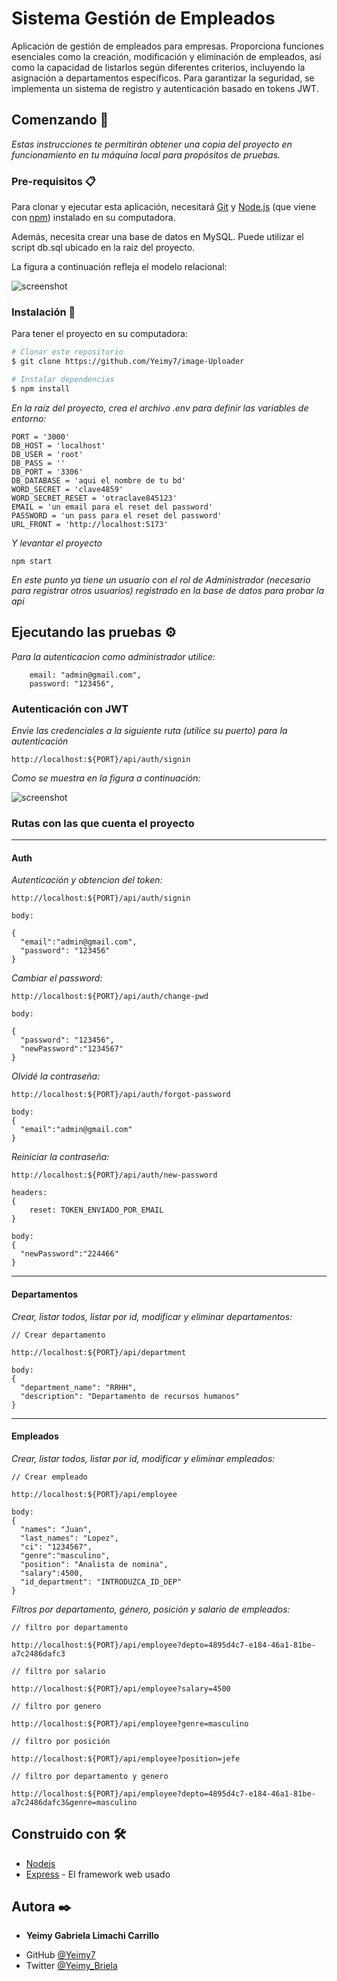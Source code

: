 # Sistema Gestión de Empleados

Aplicación de gestión de empleados para empresas. Proporciona funciones esenciales como la creación, modificación y eliminación de empleados, así como la capacidad de listarlos según diferentes criterios, incluyendo la asignación a departamentos específicos. Para garantizar la seguridad, se implementa un sistema de registro y autenticación basado en tokens JWT. 

## Comenzando 🚀

_Estas instrucciones te permitirán obtener una copia del proyecto en funcionamiento en tu máquina local para propósitos de pruebas._

### Pre-requisitos 📋

Para clonar y ejecutar esta aplicación, necesitará [Git](https://git-scm.com) y [Node.js](https://nodejs.org/en/download/) (que viene con [npm](http://npmjs.com)) instalado en su computadora.

Además, necesita crear una base de datos en MySQL. Puede utilizar el script db.sql ubicado en la raiz del proyecto.

La figura a continuación refleja el modelo relacional:

![screenshot](https://res.cloudinary.com/ddisfxkub/image/upload/v1706150632/u2nvy5zzqrxrbmg2i1jv.png)

### Instalación 🔧

Para tener el proyecto en su computadora: 

```bash
# Clonar este repositorio
$ git clone https://github.com/Yeimy7/image-Uploader

# Instalar dependencias
$ npm install

```
_En la raíz del proyecto, crea el archivo .env para definir las variables de entorno:_

```
PORT = '3000'
DB_HOST = 'localhost'
DB_USER = 'root'
DB_PASS = ''
DB_PORT = '3306'
DB_DATABASE = 'aqui el nombre de tu bd'
WORD_SECRET = 'clave4859'
WORD_SECRET_RESET = 'otraclave845123'
EMAIL = 'un email para el reset del password'
PASSWORD = 'un pass para el reset del password'
URL_FRONT = 'http://localhost:5173'
```

_Y levantar el proyecto_

```
npm start
```

_En este punto ya tiene un usuario con el rol de Administrador (necesario para registrar otros usuarios) registrado en la base de datos para probar la api_


## Ejecutando las pruebas ⚙️

_Para la autenticacion como administrador utilice:_

```
    email: "admin@gmail.com",
    password: "123456",
```
### Autenticación con JWT 

_Envie las credenciales a la siguiente ruta (utilice su puerto) para la autenticación_

```
http://localhost:${PORT}/api/auth/signin
```
_Como se muestra en la figura a continuación:_

![screenshot](https://res.cloudinary.com/ddisfxkub/image/upload/v1706151538/atjpjmto0lkpcqgahqo2.png)


### Rutas con las que cuenta el proyecto
---
#### Auth

_Autenticación y obtencion del token:_

```
http://localhost:${PORT}/api/auth/signin

body:

{
  "email":"admin@gmail.com",
  "password": "123456"
}
```
_Cambiar el password:_

```
http://localhost:${PORT}/api/auth/change-pwd

body:

{
  "password": "123456",
  "newPassword":"1234567"
}
```

_Olvidé la contraseña:_

```
http://localhost:${PORT}/api/auth/forgot-password

body:
{
  "email":"admin@gmail.com"
}
```

_Reiniciar la contraseña:_

```
http://localhost:${PORT}/api/auth/new-password

headers:
{
    reset: TOKEN_ENVIADO_POR_EMAIL
}

body:
{
  "newPassword":"224466"
}
```
---
#### Departamentos

_Crear, listar todos, listar por id, modificar y eliminar departamentos:_

```
// Crear departamento

http://localhost:${PORT}/api/department

body:
{
  "department_name": "RRHH",
  "description": "Departamento de recursos humanos"
}
```
---
#### Empleados

_Crear, listar todos, listar por id, modificar y eliminar empleados:_

```
// Crear empleado

http://localhost:${PORT}/api/employee

body:
{
  "names": "Juan",
  "last_names": "Lopez",
  "ci": "1234567",
  "genre":"masculino",
  "position": "Analista de nomina",
  "salary":4500,
  "id_department": "INTRODUZCA_ID_DEP"
}
```

_Filtros por departamento, género, posición y salario de empleados:_

```
// filtro por departamento

http://localhost:${PORT}/api/employee?depto=4895d4c7-e184-46a1-81be-a7c2486dafc3

// filtro por salario

http://localhost:${PORT}/api/employee?salary=4500

// filtro por genero

http://localhost:${PORT}/api/employee?genre=masculino

// filtro por posición

http://localhost:${PORT}/api/employee?position=jefe

// filtro por departamento y genero

http://localhost:${PORT}/api/employee?depto=4895d4c7-e184-46a1-81be-a7c2486dafc3&genre=masculino

```

## Construido con 🛠️

* [Nodejs](hhttps://nodejs.org/en/guides)
* [Express](https://expressjs.com/en/starter/installing.html) - El framework web usado

## Autora ✒️

* **Yeimy Gabriela Limachi Carrillo** 

- GitHub [@Yeimy7](https://github.com/Yeimy7)
- Twitter [@Yeimy_Briela](https://twitter.com/Yeimy_Briela)

